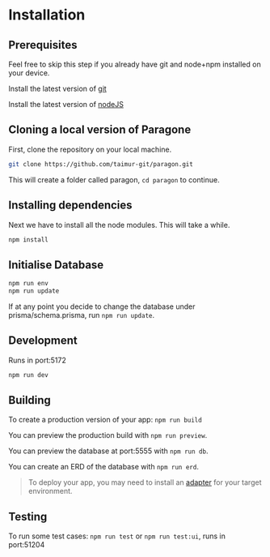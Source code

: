# Installation

## Prerequisites

Feel free to skip this step if you already have git and node+npm installed on your device.

Install the latest version of [git](https://git-scm.com/) 

Install the latest version of [nodeJS](https://nodejs.org/en) 

## Cloning a local version of Paragone

First, clone the repository on your local machine.

```bash
git clone https://github.com/taimur-git/paragon.git
```

This will create a folder called paragon, `cd paragon` to continue.

## Installing dependencies

Next we have to install all the node modules. This will take a while.

```bash
npm install
```

## Initialise Database

```bash
npm run env
npm run update
```

If at any point you decide to change the database under prisma/schema.prisma, run `npm run update`.

## Development

Runs in port:5172

```bash
npm run dev
```

## Building

To create a production version of your app: `npm run build`

You can preview the production build with `npm run preview`.

You can preview the database at port:5555 with `npm run db`.

You can create an ERD of the database with `npm run erd`.

> To deploy your app, you may need to install an [adapter](https://kit.svelte.dev/docs/adapters) for your target environment.

## Testing

To run some test cases: `npm run test` or `npm run test:ui`, runs in port:51204
